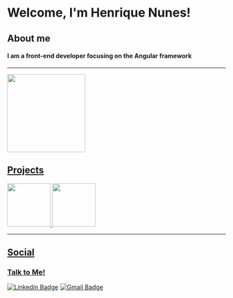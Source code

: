  
# Welcome, I'm Henrique Nunes!
## About me

#### I am a front-end developer focusing on the Angular framework

---

<div>
  <a href="https://github.com/hnunezz">
  <img height="180em" src="https://github-readme-stats.vercel.app/api/top-langs/?username=hnunezz&layout=compact&langs_count=7&theme=dark&show_icons=true)"/> 
</div>

## Projects

<div>     
  <img height="100em" src="https://github-readme-stats.vercel.app/api/pin/?username=hnunezz&repo=UltimateChampionCreator-LoL&theme=dark&show_icons=true)"/>
  <img height="100em" src="https://github-readme-stats.vercel.app/api/pin/?username=hnunezz&repo=node-user-auth-ts&theme=dark&show_icons=true)"/>
 </div>
 
---
      
## Social
### Talk to Me!
[![Linkedin Badge](https://img.shields.io/badge/-LinkedIn-blue?style=flat-square&logo=Linkedin&logoColor=white&link=https://www.linkedin.com/in/henrique-nunes-de-almeida-ba897a1aa/)]([https://www.linkedin.com/in/henrique-nunes-de-almeida-ba897a1aa/])
[![Gmail Badge](https://img.shields.io/badge/-Gmail-c14438?style=flat-square&logo=Gmail&logoColor=white&link=mailto:nunesdealmeidahenrique@gmail.com)](mailto:nunesdealmeidahenrique@gmail.com)
